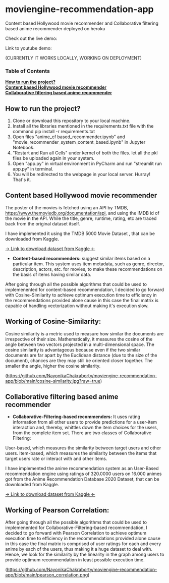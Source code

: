 # moviengine-recommendation-app
Content based Hollywood movie recommender and Collaborative filtering based anime recommender deployed on heroku

Check out the live demo: 

Link to youtube demo:

(CURRENTLY IT WORKS LOCALLY, WORKING ON DEPLOYMENT)

### Table of Contents
**[How to run the project?](#How-to-run-the-project)**<br>
**[Content based Hollywood movie recommender](#Content-based-Hollywood-movie-recommender)**<br>
**[Collaborative filtering based anime recommender](#Collaborative-filtering-based-anime-recommender)**<br>

## How to run the project?

1) Clone or download this repository to your local machine.
2) Install all the libraries mentioned in the requirements.txt file with the command pip install -r requirements.txt
3) Open files "anime_cf based_recommender.ipynb" and "movie_recommender_system_content_based.ipynb" in Jupyter Notebook.
4) "Restart and Run all Cells" under kernel of both the files. let all the pkl files be uploaded again in your system.
5) Open "app.py" in virtual environment in PyCharm and run "streamlit run app.py" in terminal.
6) You will be redirected to the webpage in your local server.
Hurray! That's it.

## Content based Hollywood movie recommender

The poster of the movies is fetched using an API by TMDB, https://www.themoviedb.org/documentation/api, and using the IMDB id of the movie in the API. While the title, genre, runtime, rating, etc are traced back from the original dataset itself.

I have implemented it using the TMDB 5000 Movie Dataset , that can be downloaded from Kaggle.

[-> Link to download dataset from Kaggle <-](https://www.kaggle.com/datasets/tmdb/tmdb-movie-metadata)

* **Content-based recommenders:** suggest similar items based on a particular item. This system uses item metadata, such as genre, director, description, actors, etc. for movies, to make these recommendations on the basis of items having similar data.

After going through all the possible algorithms that could be used to implemenented for content-based recommendation, I decided to go forward with Cosine-Similarity to achieve optimum execution time to efficiency in the recommendations provided alone cause in this case the final matrix is capable of handling vectorization without making it's execution slow.

## Working of Cosine-Similarity:

Cosine similarity is a metric used to measure how similar the documents are irrespective of their size. Mathematically, it measures the cosine of the angle between two vectors projected in a multi-dimensional space. The cosine similarity is advantageous because even if the two similar documents are far apart by the Euclidean distance (due to the size of the document), chances are they may still be oriented closer together. The smaller the angle, higher the cosine similarity.

(https://github.com/NayonikaChakraborty/moviengine-recommendation-app/blob/main/cosine-similarity.jpg?raw=true)

## Collaborative filtering based anime recommender

* **Collaborative-Filtering-based recommenders:** It uses rating information from all other users to provide predictions for a user-item interaction and, thereby, whittles down the item choices for the users, from the complete item set. There are two classes of Collaborative Filtering:

User-based, which measures the similarity between target users and other users.
Item-based, which measures the similarity between the items that target users rate or interact with and other items.

I have implemented the anime recommendation system as an User-Based recommendation engine using ratings of 320.0000 users on 16.000 animes got from the Anime Recommendation Database 2020 Dataset, that can be downloaded from Kaggle.

[-> Link to download dataset from Kaggle <-](https://www.kaggle.com/datasets/hernan4444/anime-recommendation-database-2020)

## Working of Pearson Correlation:

After going through all the possible algorithms that could be used to implemenented for Collaborative-Filtering-based recommendation, I decided to go forward with Pearson Correlation to achieve optimum execution time to efficiency in the recommendations provided alone cause in this case the final matrix is comprised of user ratings for each and every anime by each of the users, thus making it a huge dataset to deal with. Hence, we look for the similarity by the linearity in the graph among users to provide optimum recommendation in least possible execution time.

(https://github.com/NayonikaChakraborty/moviengine-recommendation-app/blob/main/pearson_correlation.png)




